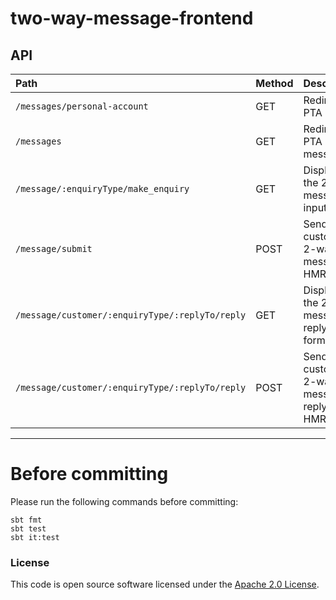 
# two-way-message-frontend

## API
| Path                                                | Method | Description                                  |
|:----------------------------------------------------|:-------|----------------------------------------------|
| ```/messages/personal-account```                    | GET    | Redirect to PTA home                         |  
| ```/messages```                                     | GET    | Redirect to PTA messages                     |
| ```/message/:enquiryType/make_enquiry```            | GET    | Displays the 2-way message input form        |
| ```/message/submit```                               | POST   | Sends a customer 2-way message to HMRC       |
| ```/message/customer/:enquiryType/:replyTo/reply``` | GET    | Displays the 2-way message reply input form  | 
| ```/message/customer/:enquiryType/:replyTo/reply``` | POST   | Sends a customer 2-way message reply to HMRC |
--------------------------------------------------------------------------------------------------------------- 
 
# Before committing
Please run the following commands before committing:
```shell script
sbt fmt
sbt test
sbt it:test
```

### License

This code is open source software licensed under the [Apache 2.0 License]("http://www.apache.org/licenses/LICENSE-2.0.html").





